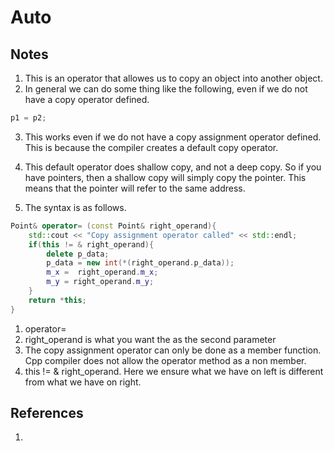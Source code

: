 # Auto

## Notes
1. This is an operator that allowes us to copy an object into another object.
2. In general we can do some thing like the following, even if we do not have a copy operator defined.

```cpp
p1 = p2;
```

3. This works even if we do not have a copy assignment operator defined. This is because the compiler creates a default copy operator.

4. This default operator does shallow copy, and not a deep copy. So if you have pointers, then a shallow copy will simply copy the pointer. This means that the pointer will refer to the same address.

5. The syntax is as follows. 

```cpp
Point& operator= (const Point& right_operand){
	std::cout << "Copy assignment operator called" << std::endl;
	if(this != & right_operand){
		delete p_data;
		p_data = new int(*(right_operand.p_data));
		m_x =  right_operand.m_x;
		m_y = right_operand.m_y;
	}
	return *this;
}
```

   1. operator=
   2. right_operand is what you want the as the second parameter
   3. The copy assignment operator can only be done as a member function. Cpp compiler does not allow the operator method as a non member.
   4. this != & right_operand. Here we ensure what we have on left is different from what we have on right.


## References

1. 

